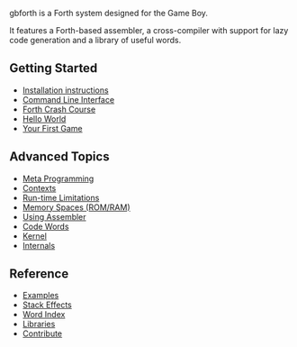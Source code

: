 gbforth is a Forth system designed for the Game Boy.

It features a Forth-based assembler, a cross-compiler with support for lazy code
generation and a library of useful words.

## Getting Started

- [Installation instructions](./setup.md)
- [Command Line Interface](./cli.md)
- [Forth Crash Course](./forth-crash-course.md)
- [Hello World](./hello-world.md)
- [Your First Game](./your-first-game.md)

## Advanced Topics

- [Meta Programming](./meta.md)
- [Contexts](./contexts.md)
- [Run-time Limitations](./limitations.md)
- [Memory Spaces (ROM/RAM)](./memory.md)
- [Using Assembler](./assembler.md)
- [Code Words](./code-words.md)
- [Kernel](./kernel.md)
- [Internals](./internals.md)

## Reference

- [Examples](./examples.md)
- [Stack Effects](./stack-effects.md)
- [Word Index](./words.md)
- [Libraries](./libs.md)
- [Contribute](./contribute.md)
